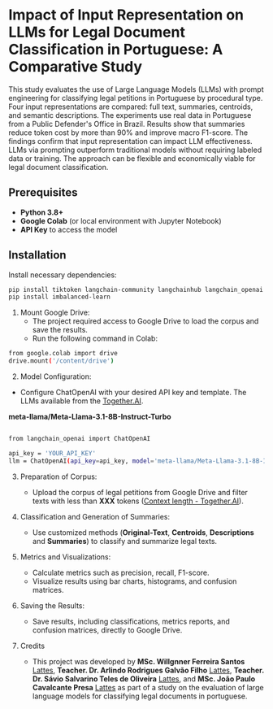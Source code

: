 # Impact of Input Representation on LLMs for Legal Document Classification in Portuguese: A Comparative Study

This study evaluates the use of Large Language Models (LLMs) with prompt engineering for classifying legal petitions in Portuguese by procedural type. Four input representations are compared: full text, summaries, centroids, and semantic descriptions. The experiments use real data in Portuguese from a Public Defender's Office in Brazil. Results show that summaries reduce token cost by more than 90\% and improve macro F1-score. The findings confirm that input representation can impact LLM effectiveness. LLMs via prompting outperform traditional models without requiring labeled data or training. The approach can be flexible and economically viable for legal document classification.

## Prerequisites

- **Python 3.8+**
- **Google Colab** (or local environment with Jupyter Notebook)
- **API Key** to access the model 

## Installation

Install necessary dependencies:

```bash
pip install tiktoken langchain-community langchainhub langchain_openai langchain pandas matplotlib scikit-learn seaborn
pip install imbalanced-learn
```

1. Mount Google Drive:
   - The project required access to Google Drive to load the corpus and save the results.
   - Run the following command in Colab:
     
```bash
from google.colab import drive
drive.mount('/content/drive')
```

2. Model Configuration:
  - Configure ChatOpenAI with your desired API key and template. The LLMs available from the [Together.AI](https://docs.together.ai/docs/chat-models).

**meta-llama/Meta-Llama-3.1-8B-Instruct-Turbo**

```bash

from langchain_openai import ChatOpenAI

api_key = 'YOUR_API_KEY'
llm = ChatOpenAI(api_key=api_key, model='meta-llama/Meta-Llama-3.1-8B-Instruct-Turbo')

```

3. Preparation of Corpus:
   - Upload the corpus of legal petitions from Google Drive and filter texts with less than **XXX** tokens ([Context length - Together.AI](https://docs.together.ai/docs/chat-models)).

4. Classification and Generation of Summaries:
   - Use customized methods (**Original-Text**, **Centroids**, **Descriptions** and **Summaries**) to classify and summarize legal texts.
  
5. Metrics and Visualizations:
   - Calculate metrics such as precision, recall, F1-score.
   - Visualize results using bar charts, histograms, and confusion matrices.
  
6. Saving the Results:
   - Save results, including classifications, metrics reports, and confusion matrices, directly to Google Drive.

7. Credits
   - This project was developed by **MSc. Willgnner Ferreira Santos** [Lattes](http://lattes.cnpq.br/3203020327904139), **Teacher. Dr. Arlindo Rodrigues Galvão Filho** [Lattes](http://lattes.cnpq.br/7744765287200890), **Teacher. Dr. Sávio Salvarino Teles de Oliveira** [Lattes](http://lattes.cnpq.br/1905829499839846), and **MSc. João Paulo Cavalcante Presa** [Lattes](http://lattes.cnpq.br/5092666506514753) as part of a study on the evaluation of large language models for classifying legal documents in portuguese.
 


















